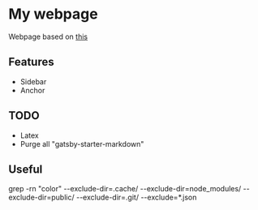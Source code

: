 # My webpage

Webpage based on [this](https://github.com/cvluca/gatsby-starter-markdown)


## Features
* Sidebar
* Anchor

## TODO
- Latex
- Purge all "gatsby-starter-markdown"
## Useful 
grep -rn "color" --exclude-dir=.cache/ --exclude-dir=node_modules/ --exclude-dir=public/ --exclude-dir=.git/ --exclude=*.json


